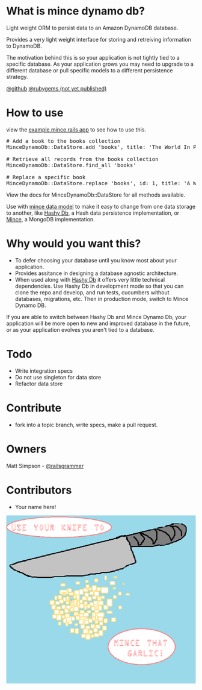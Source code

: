 # What is mince dynamo db?

Light weight ORM to persist data to an Amazon DynamoDB database.

Provides a very light weight interface for storing and retreiving information to DynamoDB.

The motivation behind this is so your application is not tightly tied to a specific database.  As your application grows you may need to upgrade to a different database or pull specific models to a different persistence strategy.

[@github](https://github.com/coffeencoke/mince_dynamo_db)
[@rubygems (not yet published)](#)

# How to use

view the [example mince rails app](https://github.com/coffeencoke/mince_rails_example) to see how to use this.

<pre>
# Add a book to the books collection
MinceDynamoDb::DataStore.add 'books', title: 'The World In Photographs', publisher: 'National Geographic'

# Retrieve all records from the books collection
MinceDynamoDb::DataStore.find_all 'books'

# Replace a specific book
MinceDynamoDb::DataStore.replace 'books', id: 1, title: 'A World In Photographs', publisher: 'National Geographic'
</pre>

View the docs for MinceDynamoDb::DataStore for all methods available.

Use with [mince data model](https://github.com/asynchrony/mince_data_model) to make it easy to change from one data storage to another, like [Hashy Db](https://github.com/asynchrony/hashy_db), a Hash data persistence implementation, or [Mince](https://github.com/asynchrony/mince), a MongoDB implementation.

# Why would you want this?

- To defer choosing your database until you know most about your application.
- Provides assitance in designing a database agnostic architecture.
- When used along with [Hashy Db](https://github.com/asynchrony/hashy_db) it offers very little technical dependencies.  Use Hashy Db in development mode so that you can clone the repo and develop, and run tests, cucumbers without databases, migrations, etc.  Then in production mode, switch to Mince Dynamo DB.

If you are able to switch between Hashy Db and Mince Dynamo Db, your application will be more open to new and improved database in the future, or as your application evolves you aren't tied to a database.


# Todo

- Write integration specs
- Do not use singleton for data store
- Refactor data store

# Contribute

- fork into a topic branch, write specs, make a pull request.

# Owners

Matt Simpson - [@railsgrammer](https://twitter.com/railsgrammer)

# Contributors

- Your name here!

![Mince Some App](https://github.com/coffeencoke/gist-files/raw/master/images/mince%20garlic.png)
